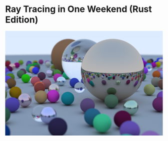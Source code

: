 # Ray Tracing in One Weekend (Rust Edition)

![Result image](https://github.com/JeckLabs/ray-traing-in-a-weekend/blob/master/cover.png?raw=true)


